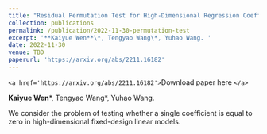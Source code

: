 ```yaml
---
title: "Residual Permutation Test for High-Dimensional Regression Coefficient Testing"
collection: publications
permalink: /publication/2022-11-30-permutation-test
excerpt: '**Kaiyue Wen**\*, Tengyao Wang\*, Yuhao Wang. '
date: 2022-11-30
venue: TBD
paperurl: 'https://arxiv.org/abs/2211.16182'
---
```

`<a href='https://arxiv.org/abs/2211.16182'>`Download paper here `</a>`

**Kaiyue Wen**\*, Tengyao Wang\*, Yuhao Wang.

We consider the problem of testing whether a single coefficient is equal to zero in high-dimensional fixed-design linear models.
